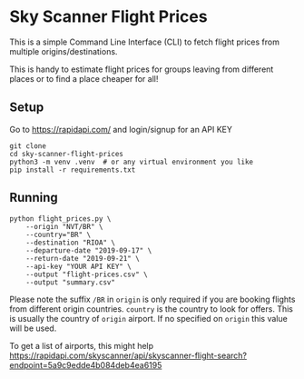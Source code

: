 # Sky Scanner Flight Prices

This is a simple Command Line Interface (CLI) to fetch flight prices from multiple origins/destinations.

This is handy to estimate flight prices for groups leaving from different places or to find a place
cheaper for all!

## Setup

Go to https://rapidapi.com/ and login/signup for an API KEY

```
git clone
cd sky-scanner-flight-prices
python3 -m venv .venv  # or any virtual environment you like
pip install -r requirements.txt
```

## Running

```
python flight_prices.py \
    --origin "NVT/BR" \
    --country="BR" \
    --destination "RIOA" \
    --departure-date "2019-09-17" \
    --return-date "2019-09-21" \
    --api-key "YOUR API KEY" \
    --output "flight-prices.csv" \
    --output "summary.csv"
```

Please note the suffix `/BR` in `origin` is only required if you are booking flights from different origin countries.
`country` is the country to look for offers.
This is usually the country of `origin` airport.
If no specified on `origin` this value will be used.

To get a list of airports, this might help https://rapidapi.com/skyscanner/api/skyscanner-flight-search?endpoint=5a9c9edde4b084deb4ea6195
